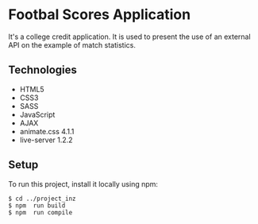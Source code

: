 ﻿# Footbal Scores Application

It's a college credit application. It is used to present the use of an external API on the example of match statistics.

## Technologies
* HTML5
* CSS3
* SASS
* JavaScript
* AJAX
* animate.css 4.1.1
* live-server 1.2.2
	
## Setup
To run this project, install it locally using npm:

```
$ cd ../project_inz
$ npm  run build
$ npm  run compile
```
